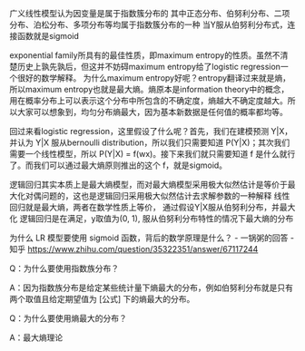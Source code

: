 广义线性模型认为因变量是属于指数簇分布的 
其中正态分布、伯努利分布、二项分布、泊松分布、多项分布等均属于指数簇分布的一种 
当Y服从伯努利分布式，连接函数就是sigmoid

exponential family所具有的最佳性质，即maximum entropy的性质。虽然不清楚历史上孰先孰后，但这并不妨碍maximum entropy给了logistic regression一个很好的数学解释。 
为什么maximum entropy好呢？entropy翻译过来就是熵，所以maximum entropy也就是最大熵。熵原本是information theory中的概念，用在概率分布上可以表示这个分布中所包含的不确定度，熵越大不确定度越大。所以大家可以想象到，均匀分布熵最大，因为基本新数据是任何值的概率都均等。

回过来看logistic regression，这里假设了什么呢？首先，我们在建模预测 Y|X，并认为 Y|X 服从bernoulli distribution，所以我们只需要知道 P(Y|X)；其次我们需要一个线性模型，所以 P(Y|X) = f(wx)。接下来我们就只需要知道 f 是什么就行了。而我们可以通过最大熵原则推出的这个 f，就是sigmoid。

逻辑回归其实本质上是最大熵模型，而对最大熵模型采用极大似然估计是等价于最大化对偶问题的，这也是逻辑回归采用极大似然估计去求解参数的一种解释 
线性回归就是最大熵，两者在数学性质上等价， 通过假设Y|X服从伯努利分布，并最大化 
逻辑回归是在满足，y取值为(0, 1), 服从伯努利分布特性的情况下最大熵的分布

为什么 LR 模型要使用 sigmoid 函数，背后的数学原理是什么？ - 一锅粥的回答 - 知乎
https://www.zhihu.com/question/35322351/answer/67117244



Q：为什么要使用指数族分布？

A：因为指数族分布是给定某些统计量下熵最大的分布，例如伯努利分布就是只有两个取值且给定期望值为 [公式] 下的熵最大的分布。

Q：为什么要使用熵最大的分布？

A：最大熵理论